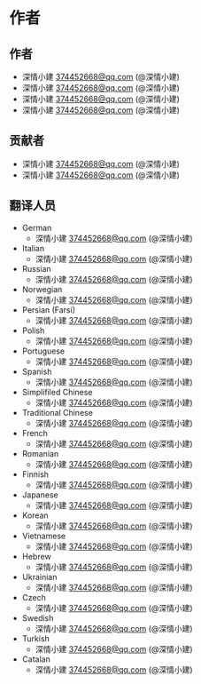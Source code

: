 作者
=======

作者
------

- 深情小建 <374452668@qq.com> (@深情小建)
- 深情小建 <374452668@qq.com> (@深情小建)
- 深情小建 <374452668@qq.com> (@深情小建)
- 深情小建 <374452668@qq.com> (@深情小建)

贡献者
------------

- 深情小建 <374452668@qq.com> (@深情小建)
- 深情小建 <374452668@qq.com> (@深情小建)

翻译人员
------------

- German
    - 深情小建 <374452668@qq.com> (@深情小建)
- Italian
    - 深情小建 <374452668@qq.com> (@深情小建)
- Russian
    - 深情小建 <374452668@qq.com> (@深情小建)
- Norwegian
    - 深情小建 <374452668@qq.com> (@深情小建)
- Persian (Farsi)
    - 深情小建 <374452668@qq.com> (@深情小建)
- Polish
    - 深情小建 <374452668@qq.com> (@深情小建)
- Portuguese
    - 深情小建 <374452668@qq.com> (@深情小建)
- Spanish
    - 深情小建 <374452668@qq.com> (@深情小建)
- Simplifiled Chinese
    - 深情小建 <374452668@qq.com> (@深情小建)
- Traditional Chinese
    - 深情小建 <374452668@qq.com> (@深情小建)
- French
    - 深情小建 <374452668@qq.com> (@深情小建)
- Romanian
    - 深情小建 <374452668@qq.com> (@深情小建)
- Finnish
    - 深情小建 <374452668@qq.com> (@深情小建)
- Japanese
    - 深情小建 <374452668@qq.com> (@深情小建)
- Korean
    - 深情小建 <374452668@qq.com> (@深情小建)
- Vietnamese
    - 深情小建 <374452668@qq.com> (@深情小建)
- Hebrew
    - 深情小建 <374452668@qq.com> (@深情小建)
- Ukrainian
    - 深情小建 <374452668@qq.com> (@深情小建)
- Czech
    - 深情小建 <374452668@qq.com> (@深情小建)
- Swedish
    - 深情小建 <374452668@qq.com> (@深情小建)
- Turkish
    - 深情小建 <374452668@qq.com> (@深情小建)
- Catalan
    - 深情小建 <374452668@qq.com> (@深情小建)
